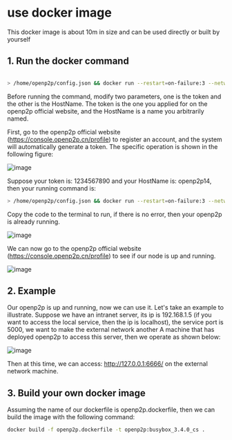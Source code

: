 # use docker image

This docker image is about 10m in size and can be used directly or built by yourself

## 1. Run the docker command

```bash

> /home/openp2p/config.json && docker run --restart=on-failure:3 --network host --name myopenp2p1 -d -v /home/openp2p/config.json:/config.json -e HostName= "Any name" -e token="your token" bd111/openp2p:3.4.0_v1

````

Before running the command, modify two parameters, one is the token and the other is the HostName. The token is the one you applied for on the openp2p official website, and the HostName is a name you arbitrarily named.

First, go to the openp2p official website (<https://console.openp2p.cn/profile>) to register an account, and the system will automatically generate a token. The specific operation is shown in the following figure:

![image](/doc/images/get_token.png)

Suppose your token is: 1234567890 and your HostName is: openp2p14, then your running command is:

```bash
> /home/openp2p/config.json && docker run --restart=on-failure:3 --network host --name myopenp2p14 -d -v /home/openp2p/config.json:/config.json -e HostName= "openp2p14" -e token="1234567890" bd111/openp2p:3.4.0_v1

````

Copy the code to the terminal to run, if there is no error, then your openp2p is already running.

![image](/doc/images/docker_run_openp2p.png)

We can now go to the openp2p official website (<https://console.openp2p.cn/profile>) to see if our node is up and running.

![image](/doc/images/openp2p_is_run.png)

## 2. Example

Our openp2p is up and running, now we can use it. Let's take an example to illustrate. Suppose we have an intranet server, its ip is 192.168.1.5 (if you want to access the local service, then the ip is localhost), the service port is 5000, we want to make the external network another A machine that has deployed openp2p to access this server, then we operate as shown below:

![image](/doc/images/openp2p_app.png)

Then at this time, we can access: <http://127.0.0.1:6666/> on the external network machine.

## 3. Build your own docker image

Assuming the name of our dockerfile is openp2p.dockerfile, then we can build the image with the following command:

```bash
docker build -f openp2p.dockerfile -t openp2p:busybox_3.4.0_cs .

````
